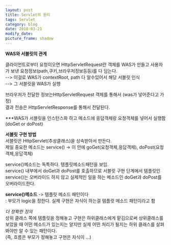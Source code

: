 ```yaml
---
layout: post
title: Servlet의 원리
tags: Servlet
category: blog
date: 2018-03-21
modify_date: 
picture_frame: shadow
---
```

**WAS와 서블릿의 관계**  
  
클라이언트로부터 요청이오면 HttpServletRequest란 객체를 WAS가 만들고 사용자가 보낸 요청정보(path,쿠키,브라우저정보등등)를 다 담는다.  
--> 이걸로 WAS가 contextRoot, path 다 알수있어서 해당 서블릿 인식  
--> 그 서블릿을 WAS가 실행 
  
브라우저가 전달한 정보는HttpServletRequest 객체를 통해서 (was가 넣어준다고 가정)  
결과 전송은 HttpServletResponse를 통해서 전달된다.  

***WAS가 서블릿을 인스턴스화 하고 메소드에 응답객체랑 요청객체를 넣어서 실행함 (doGet or doPost)   
  
  
**서블릿 구현 방법**  
서블릿은 HttpServlet(추상클래스)을 상속받아서 만든다.   
제일 중요한 메소드는 service() -> 이 안에 goGet(요청객체,응답객체), doPost(요청객체,응답객체)  
   
service()메소드는 독특하다. 템플릿메소드패턴을 보임.    
service() 내부에서 doGet과 doPost를 호출하므로 서블릿 구현 단계에서 템플릿인 service()는 오버라이드 하지 않고 실제적인 일을 하는 메소드인 doGet과 doPost를 오버라이드한다.   
   
    
**service()메소드**
-> 템플릿 메소드 패턴이다  
: 부모가 logic을 정한다. 실제 구현은 자식이 하는걸 템플릿 메소드 패턴이라고 함  
  
*더 정확한 정의*   
상위 클래스 쪽에 템플릿을 정해놓고 구현은 하위클래스에게 맡김으로써 상위클래스를 보았을 때 어떤 메소드가 있는지는 알지만 실제 어떤 처리가 될지는 하위 클래스를 살펴봐야만 알 수 있는 패턴이다.  
(즉, 흐름은 부모가 정해놓고 구현은 자식이 ...)  
  
  
